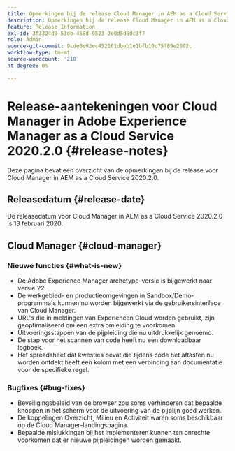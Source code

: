 ```yaml
---
title: Opmerkingen bij de release Cloud Manager in AEM as a Cloud Service 2020.2.0
description: Opmerkingen bij de release Cloud Manager in AEM as a Cloud Service 2020.2.0
feature: Release Information
exl-id: 3f3324d9-53db-458d-9523-2e0d5d6dc3f7
role: Admin
source-git-commit: 9cde6e63ec452161dbeb1e1bfb10c75f89e2692c
workflow-type: tm+mt
source-wordcount: '210'
ht-degree: 0%

---
```


# Release-aantekeningen voor Cloud Manager in Adobe Experience Manager as a Cloud Service 2020.2.0 {#release-notes}

Deze pagina bevat een overzicht van de opmerkingen bij de release voor Cloud Manager in AEM as a Cloud Service 2020.2.0.

## Releasedatum {#release-date}

De releasedatum voor Cloud Manager in AEM as a Cloud Service 2020.2.0 is 13 februari 2020.

## Cloud Manager {#cloud-manager}

### Nieuwe functies {#what-is-new}

* De Adobe Experience Manager archetype-versie is bijgewerkt naar versie 22.
* De werkgebied- en productieomgevingen in Sandbox/Demo-programma&#39;s kunnen nu worden bijgewerkt via de gebruikersinterface van Cloud Manager.
* URL&#39;s die in meldingen van Experiencen Cloud worden gebruikt, zijn geoptimaliseerd om een extra omleiding te voorkomen.
* Uitvoeringsstappen van de pijpleiding die nu uitdrukkelijk genoemd.
* De stap voor het scannen van code heeft nu een downloadbaar logboek.
* Het spreadsheet dat kwesties bevat die tijdens code het aftasten nu worden ontdekt heeft een kolom met een verbinding aan documentatie voor de specifieke regel.

### Bugfixes  {#bug-fixes}

* Beveiligingsbeleid van de browser zou soms verhinderen dat bepaalde knoppen in het scherm voor de uitvoering van de pijplijn goed werken.
* De koppelingen Overzicht, Milieu en Activiteit waren soms beschikbaar op de Cloud Manager-landingspagina.
* Bepaalde mislukkingen bij het implementeren kunnen ten onrechte voorkomen dat er nieuwe pijpleidingen worden gemaakt.
